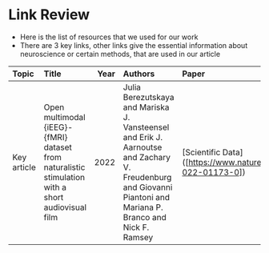# Link Review

- Here is the list of resources that we used for our work
- There are 3 key links, other links give the essential information about neuroscience or certain methods, that are used in our article    



| Topic | Title | Year | Authors | Paper | Code | Summary |
| :--- | :--- | ---: | :--- | :--- | :--- | :--- |
| Key article | Open multimodal {iEEG}-{fMRI} dataset from naturalistic stimulation with a short audiovisual film | 2022 | Julia Berezutskaya and Mariska J. Vansteensel and Erik J. Aarnoutse and Zachary V. Freudenburg and Giovanni Piantoni and Mariana P. Branco and Nick F. Ramsey | [Scientific Data] ([https://www.nature.com/articles/s41597-022-01173-0]) | - | Describes the main dataset, that is used in article|
